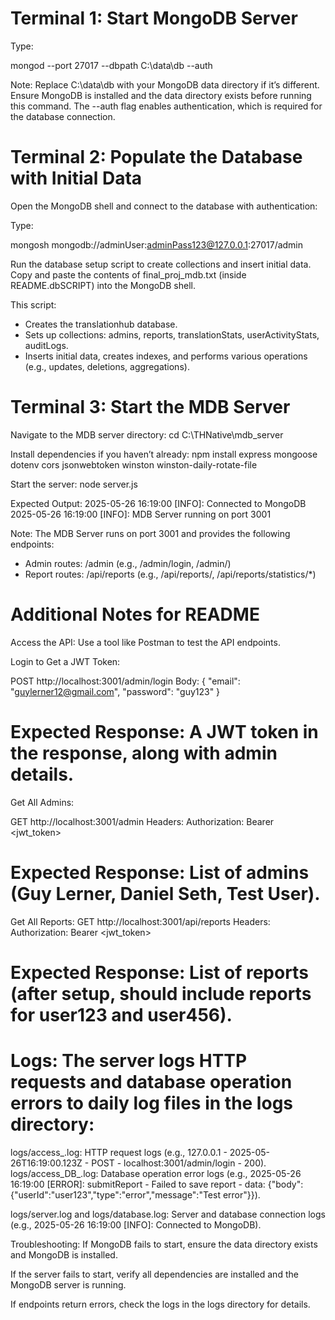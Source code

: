 # Terminal 1: Start MongoDB Server
Type:

mongod --port 27017 --dbpath C:\data\db --auth


Note: Replace C:\data\db with your MongoDB data directory if it’s different. Ensure MongoDB is installed and the data directory exists before running this command. The --auth flag enables authentication, which is required for the database connection.

# Terminal 2: Populate the Database with Initial Data
Open the MongoDB shell and connect to the database with authentication:

Type:

mongosh mongodb://adminUser:adminPass123@127.0.0.1:27017/admin

Run the database setup script to create collections and insert initial data. Copy and paste the contents of final_proj_mdb.txt (inside README.dbSCRIPT) into the MongoDB shell. 

This script:
- Creates the translationhub database.
- Sets up collections: admins, reports, translationStats, userActivityStats, auditLogs.
- Inserts initial data, creates indexes, and performs various operations (e.g., updates, deletions, aggregations).


# Terminal 3: Start the MDB Server
Navigate to the MDB server directory:
cd C:\THNative\mdb_server

Install dependencies if you haven’t already:
npm install express mongoose dotenv cors jsonwebtoken winston winston-daily-rotate-file

Start the server:
node server.js

Expected Output:
2025-05-26 16:19:00 [INFO]: Connected to MongoDB
2025-05-26 16:19:00 [INFO]: MDB Server running on port 3001

Note: The MDB Server runs on port 3001 and provides the following endpoints:
- Admin routes: /admin (e.g., /admin/login, /admin/)
- Report routes: /api/reports (e.g., /api/reports/, /api/reports/statistics/*)


# Additional Notes for README

Access the API: Use a tool like Postman to test the API endpoints.

Login to Get a JWT Token:

POST http://localhost:3001/admin/login
Body:
{
"email": "guylerner12@gmail.com",
"password": "guy123"
}

# Expected Response: A JWT token in the response, along with admin details.

Get All Admins:

GET http://localhost:3001/admin
Headers: Authorization: Bearer <jwt_token>
# Expected Response: List of admins (Guy Lerner, Daniel Seth, Test User).

Get All Reports:
GET http://localhost:3001/api/reports
Headers: Authorization: Bearer <jwt_token>
# Expected Response: List of reports (after setup, should include reports for user123 and user456).


# Logs: The server logs HTTP requests and database operation errors to daily log files in the logs directory:

logs/access_<date>.log: HTTP request logs (e.g., 127.0.0.1 - 2025-05-26T16:19:00.123Z - POST - localhost:3001/admin/login - 200).
logs/access_DB_<date>.log: Database operation error logs (e.g., 2025-05-26 16:19:00 [ERROR]: submitReport - Failed to save report - data: {"body":{"userId":"user123","type":"error","message":"Test error"}}).

logs/server.log and logs/database.log: Server and database connection logs (e.g., 2025-05-26 16:19:00 [INFO]: Connected to MongoDB).</date></date>

Troubleshooting:
If MongoDB fails to start, ensure the data directory exists and MongoDB is installed.

If the server fails to start, verify all dependencies are installed and the MongoDB server is running.

If endpoints return errors, check the logs in the logs directory for details.